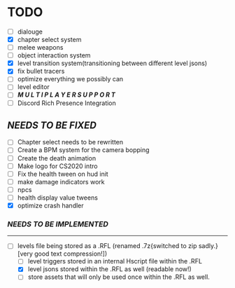# TODO

 - [ ] dialouge
 - [x] chapter select system
 - [ ] melee weapons
 - [ ] object interaction system
 - [x] level transition system(transitioning between different level jsons)
 - [x] fix bullet tracers
 - [ ] optimize everything we possibly can
 - [ ] level editor
 - [ ] ***M U L T I  P L A Y E R  S U P P O R T***
 - [ ] Discord Rich Presence Integration

## ***NEEDS TO BE FIXED***

 - [ ] Chapter select needs to be rewritten
 - [ ] Create a BPM system for the camera bopping
 - [ ] Create the death animation
 - [ ] Make logo for CS2020 intro
 - [ ] Fix the health tween on hud init
 - [ ] make damage indicators work
 - [ ] npcs
 - [ ] health display value tweens
 - [x] optimize crash handler

### ***NEEDS TO BE IMPLEMENTED***

---

 - [ ] levels file being stored as a .RFL (renamed .7z{switched to zip sadly.} [very good text compression!])
    - [ ] level triggers stored in an internal Hscript file within the .RFL
    - [x] level jsons stored within the .RFL as well (readable now!)
    - [ ] store assets that will only be used once within the .RFL as well.
